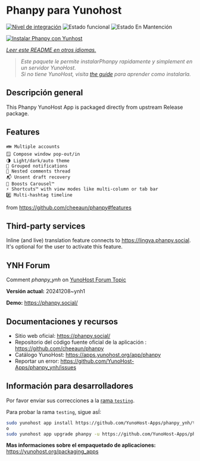 <!--
Este archivo README esta generado automaticamente<https://github.com/YunoHost/apps/tree/master/tools/readme_generator>
No se debe editar a mano.
-->

# Phanpy para Yunohost

[![Nivel de integración](https://apps.yunohost.org/badge/integration/phanpy)](https://ci-apps.yunohost.org/ci/apps/phanpy/)
![Estado funcional](https://apps.yunohost.org/badge/state/phanpy)
![Estado En Mantención](https://apps.yunohost.org/badge/maintained/phanpy)

[![Instalar Phanpy con Yunhost](https://install-app.yunohost.org/install-with-yunohost.svg)](https://install-app.yunohost.org/?app=phanpy)

*[Leer este README en otros idiomas.](./ALL_README.md)*

> *Este paquete le permite instalarPhanpy rapidamente y simplement en un servidor YunoHost.*  
> *Si no tiene YunoHost, visita [the guide](https://yunohost.org/install) para aprender como instalarla.*

## Descripción general

This Phanpy YunoHost App is packaged directly from upstream Release package.

## Features

    👪 Multiple accounts
    🪟 Compose window pop-out/in
    🌗 Light/dark/auto theme
    🔔 Grouped notifications
    🪺 Nested comments thread
    📬 Unsent draft recovery
    🎠 Boosts Carousel™️
    ⚡ Shortcuts™️ with view modes like multi-column or tab bar
    #️⃣ Multi-hashtag timeline

from <https://github.com/cheeaun/phanpy#features>

## Third-party services

Inline (and live) translation feature connects to <https://lingva.phanpy.social>. It's optional for the user to activate this feature.

## YNH Forum

Comment *phanpy_ynh* on [YunoHost Forum Topic](https://forum.yunohost.org/t/phanpy-a-minimalistic-opinionated-fediverse-web-client/32095)



**Versión actual:** 20241208~ynh1

**Demo:** <https://phanpy.social/>
## Documentaciones y recursos

- Sitio web oficial: <https://phanpy.social/>
- Repositorio del código fuente oficial de la aplicación : <https://github.com/cheeaun/phanpy>
- Catálogo YunoHost: <https://apps.yunohost.org/app/phanpy>
- Reportar un error: <https://github.com/YunoHost-Apps/phanpy_ynh/issues>

## Información para desarrolladores

Por favor enviar sus correcciones a la [rama `testing`](https://github.com/YunoHost-Apps/phanpy_ynh/tree/testing).

Para probar la rama `testing`, sigue asÍ:

```bash
sudo yunohost app install https://github.com/YunoHost-Apps/phanpy_ynh/tree/testing --debug
o
sudo yunohost app upgrade phanpy -u https://github.com/YunoHost-Apps/phanpy_ynh/tree/testing --debug
```

**Mas informaciones sobre el empaquetado de aplicaciones:** <https://yunohost.org/packaging_apps>
